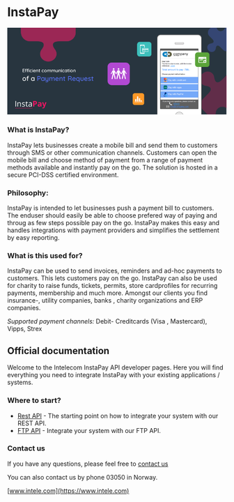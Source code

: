 InstaPay
============
![alt text](images/InstaPay_30opacity_banner_16-03-17.png "Instapay title")
### What is InstaPay?
InstaPay lets businesses create a mobile bill and send them to customers through SMS or other communication channels. Customers can open the mobile bill and choose method of payment from a range of payment methods available and instantly pay on the go. The solution is hosted in a secure PCI-DSS certified environment.

### Philosophy:
InstaPay is intended to let businesses push a payment bill to customers. The enduser should easily
be able to choose prefered way of paying and throug as few steps possible pay on the go. InstaPay makes this easy
and handles integrations with payment providers and simplifies the settlement by easy reporting. 


### What is this used for?
InstaPay can be used to send invoices, reminders and ad-hoc payments to customers. This lets customers pay on the go. InstaPay can also be used for charity to raise funds, tickets, permits, store cardprofiles for recurring payments, membership and much more. Amongst our clients you find insurance-, utility companies, banks , charity organizations and ERP companies.

*Supported payment channels:*  Debit- Creditcards (Visa , Mastercard), Vipps, Strex 

Official documentation
----------------------

Welcome to the Intelecom InstaPay API developer pages. Here you will find everything you need to integrate InstaPay with your existing applications / systems.

### Where to start?

-   [Rest API](rest.md) - The starting point on how to integrate your system with our REST API.
-   [FTP API](ftp.md) - Integrate your system with our FTP API.


### Contact us
If you have any questions, please feel free to  [contact us](https://www.intelecom.no/vare-losninger/mobile-tjenester/sms/sms-api/kontakt/) 

You can also contact us by phone 03050 in Norway.

[www.intele.com](https://www.intele.com)
